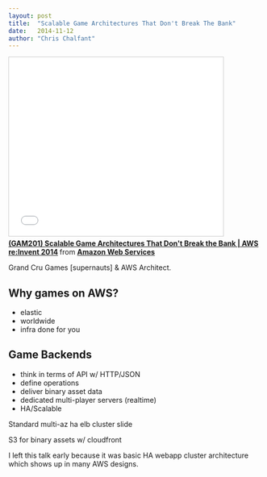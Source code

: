 ```yaml
---
layout: post
title:  "Scalable Game Architectures That Don't Break The Bank"
date:   2014-11-12
author: "Chris Chalfant"
---
```


<iframe src="//www.slideshare.net/slideshow/embed_code/41536463" width="425" height="355" frameborder="0" marginwidth="0" marginheight="0" scrolling="no" style="border:1px solid #CCC; border-width:1px; margin-bottom:5px; max-width: 100%;" allowfullscreen> </iframe> <div style="margin-bottom:5px"> <strong> <a href="//www.slideshare.net/AmazonWebServices/gam201-scalable-game-architectures-that-dont-break-the-bank-aws-reinvent-2014" title="(GAM201) Scalable Game Architectures That Don&#x27;t Break the Bank | AWS re:Invent 2014" target="_blank">(GAM201) Scalable Game Architectures That Don&#x27;t Break the Bank | AWS re:Invent 2014</a> </strong> from <strong><a href="//www.slideshare.net/AmazonWebServices" target="_blank">Amazon Web Services</a></strong> </div>

Grand Cru Games [supernauts] & AWS Architect.

Why games on AWS?
-----------------
* elastic
* worldwide
* infra done for you

Game Backends
-------------
* think in terms of API w/ HTTP/JSON
* define operations
* deliver binary asset data
* dedicated multi-player servers (realtime)
* HA/Scalable

Standard multi-az ha elb cluster slide

S3 for binary assets w/ cloudfront

I left this talk early because it was basic HA webapp cluster architecture which shows up in many AWS designs.
